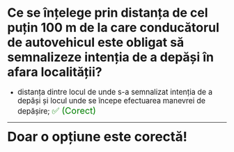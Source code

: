 # Ce se înțelege prin distanța de cel puțin 100 m de la care conducătorul de autovehicul este obligat să semnalizeze intenția de a depăși în afara localității?

- <span style="font-size: larger;">distanța dintre locul de unde s-a semnalizat intenția de a depăși și locul unde se începe efectuarea manevrei de depășire; <span style="color: green; font-size: larger;">✅ (Corect)</span></span>

---

<span style="font-size: 30px; font-weight: bold;">**Doar o opțiune este corectă!**</span>